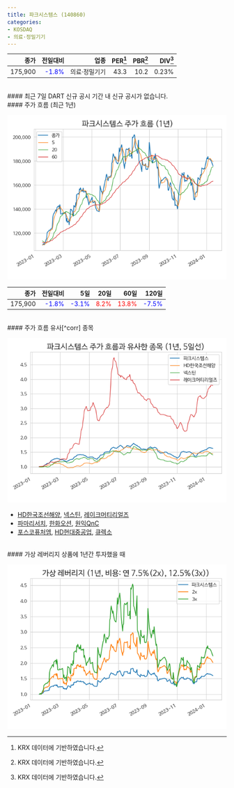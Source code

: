 ```yaml
---
title: 파크시스템스 (140860)
categories:
- KOSDAQ
- 의료·정밀기기
---
```


|**종가**|**전일대비**|**업종**|**PER**[^krxdata]|**PBR**[^krxdata]|**DIV**[^krxdata]|
|-------:|-----------:|-------:|------:|------:|------:|
|175,900|<span style="color: blue">-1.8%</span>|의료·정밀기기|43.3|10.2|0.23%|

<!-- more -->

<br>
#### 최근 7일 DART 신규 공시
기간 내 신규 공시가 없습니다.

<br>
#### 주가 흐름 (최근 1년)

![140860](/assets/images/stock/140860.png)

|**종가**|**전일대비**|**5일**|**20일**|**60일**|**120일**|
|---:|-------:|--:|---:|---:|----:|
|175,900|<span style="color: blue">-1.8%</span>|<span style="color: blue">-3.1%</span>|<span style="color: red">8.2%</span>|<span style="color: red">13.8%</span>|<span style="color: blue">-7.5%</span>|

<br>
#### 주가 흐름 유사[^corr] 종목

![140860](/assets/images/stock/140860_corr.png)

- [HD한국조선해양](/009540/), [넥스틴](/348210/), [레이크머티리얼즈](/281740/)
- [파마리서치](/214450/), [한화오션](/042660/), [원익QnC](/074600/)
- [포스코퓨처엠](/003670/), [HD현대중공업](/329180/), [큐렉소](/060280/)

<br>
#### 가상 레버리지 상품에 1년간 투자했을 때

![140860](/assets/images/stock/140860_2x.png)

[^krxdata]: KRX 데이터에 기반하였습니다.
[^corr]: 상관계수를 이용하여 분석하였습니다.